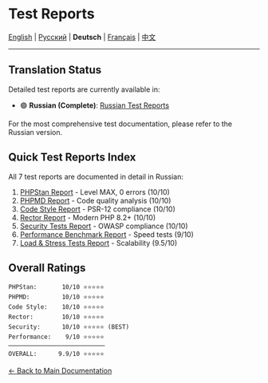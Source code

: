 # Test Reports

[English](../en/tests/README.md) | [Русский](../ru/tests/README.md) | **Deutsch** | [Français](../fr/tests/README.md) | [中文](../zh/tests/README.md)

---



## Translation Status

Detailed test reports are currently available in:
- 🟢 **Russian (Complete)**: [Russian Test Reports](../../ru/tests/)

For the most comprehensive test documentation, please refer to the Russian version.

## Quick Test Reports Index

All 7 test reports are documented in detail in Russian:

1. [PHPStan Report](../../ru/tests/PHPSTAN_REPORT.md) - Level MAX, 0 errors (10/10)
2. [PHPMD Report](../../ru/tests/PHPMD_REPORT.md) - Code quality analysis (10/10)
3. [Code Style Report](../../ru/tests/CODE_STYLE_REPORT.md) - PSR-12 compliance (10/10)
4. [Rector Report](../../ru/tests/RECTOR_REPORT.md) - Modern PHP 8.2+ (10/10)
5. [Security Tests Report](../../ru/tests/SECURITY_TESTS_REPORT.md) - OWASP compliance (10/10)
6. [Performance Benchmark Report](../../ru/tests/PERFORMANCE_BENCHMARK_REPORT.md) - Speed tests (9/10)
7. [Load & Stress Tests Report](../../ru/tests/LOAD_STRESS_REPORT.md) - Scalability (9.5/10)

## Overall Ratings

```
PHPStan:       10/10 ⭐⭐⭐⭐⭐
PHPMD:         10/10 ⭐⭐⭐⭐⭐
Code Style:    10/10 ⭐⭐⭐⭐⭐
Rector:        10/10 ⭐⭐⭐⭐⭐
Security:      10/10 ⭐⭐⭐⭐⭐ (BEST)
Performance:    9/10 ⭐⭐⭐⭐⭐
───────────────────────────
OVERALL:      9.9/10 ⭐⭐⭐⭐⭐
```


[← Back to Main Documentation](../README.md)
